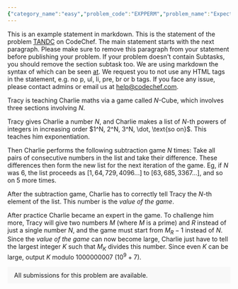 ```yaml
---
{"category_name":"easy","problem_code":"EXPPERM","problem_name":"Expectations on a Permutation","problemComponents":{"constraints":"- $1 \\leq T \\leq 10^5$\n- $2 \\leq N \\leq 10^9$\n","constraintsState":true,"subtasks":"\n","subtasksState":false,"inputFormat":"- The first line of the input contains a single integer $T$ denoting the number of test cases. The description of $T$ test cases follows.\n- The first and only line of each test case contains a single integer $N$.","inputFormatState":true,"outputFormat":"For each test case, output on a single line the expected value of the function modulo $1 \\, 000 \\, 000 \\, 007$.","outputFormatState":true,"sampleTestCases":{"0":{"id":1,"input":"2\n2\n3","output":"2\n333333343\n","explanation":"- **Test Case $1$**: There are $2$ possible permutations: $A = \\{1, 2\\}$ with $F(A) = 2$ and $A = \\{2, 1\\}$ with $F(A) = 2$. Hence the expected value of the function is $F(A) = \\frac{1}{2} * 2 + \\frac{1}{2} * 2 = 2$.\n\n- **Test Case $2$**: There are $6$ possible permutations, with the value of function as $\\{5, 5, 8, 8, 9, 9 \\}$. Hence the expected value of the function is $F(A) = \\frac{5+5+8+8+9+9}{6} = \\frac{22}{3}$. The required output will be $333333343$, since $333333343 \\cdot 3 \\equiv 22 \\pmod {1 \\, 000 \\, 000 \\, 007}$.","isDeleted":false}}},"video_editorial_url":"https://youtu.be/axa7tzrnmiw","languages_supported":{"0":"CPP14","1":"C","2":"JAVA","3":"PYTH 3.6","4":"CPP17","5":"PYTH","6":"PYP3","7":"CS2","8":"ADA","9":"PYPY","10":"TEXT","11":"PAS fpc","12":"NODEJS","13":"RUBY","14":"PHP","15":"GO","16":"HASK","17":"TCL","18":"PERL","19":"SCALA","20":"LUA","21":"kotlin","22":"BASH","23":"JS","24":"LISP sbcl","25":"rust","26":"PAS gpc","27":"BF","28":"CLOJ","29":"R","30":"D","31":"CAML","32":"FORT","33":"ASM","34":"swift","35":"FS","36":"WSPC","37":"LISP clisp","38":"SQL","39":"SCM guile","40":"PERL6","41":"ERL","42":"CLPS","43":"ICK","44":"NICE","45":"PRLG","46":"ICON","47":"COB","48":"SCM chicken","49":"PIKE","50":"SCM qobi","51":"ST","52":"SQLQ","53":"NEM"},"max_timelimit":1,"source_sizelimit":50000,"problem_author":"lavish315","problem_tester":"","date_added":"20-11-2021","tags":{"0":"easy","1":"lavish315","2":"modular","3":"start18"},"problem_difficulty_level":"Unavailable","best_tag":"Modular Arithmetic","editorial_url":"https://discuss.codechef.com/problems/EXPPERM","time":{"view_start_date":1637602200,"submit_start_date":1637602200,"visible_start_date":1637602200,"end_date":1735669800},"is_direct_submittable":false,"problemDiscussURL":"https://discuss.codechef.com/search?q=EXPPERM","is_proctored":false,"visitedContests":{},"layout":"problem"}
---
```

This is an example statement in markdown. This is the statement of the problem [TANDC](https://codechef.com/problems/TANDC) on CodeChef. The main statement starts with the next paragraph. Please make sure to remove this paragraph from your statement before publishing your problem. If your problem doesn't contain Subtasks, you should remove the section subtask too. We are using markdown the syntax of which can be seen [at](https://github.com/showdownjs/showdown/wiki/Showdown's-Markdown-syntax). We request you to not use any HTML tags in the statement, e.g. no p, ul, li, pre, br or b tags. If you face any issue, please contact admins or email us at help@codechef.com.

Tracy is teaching Charlie maths via a game called $N$-Cube, which involves three sections involving $N$.

Tracy gives Charlie a number $N$, and Charlie makes a list of $N$-th powers of integers in increasing order $1^N, 2^N, 3^N, \dot, \text{so on}$. This teaches him exponentiation.

Then Charlie performs the following subtraction game $N$ times: Take all pairs of consecutive numbers in the list and take their difference. These differences then form the new list for the next iteration of the game. Eg, if $N$ was 6, the list proceeds as $[1, 64, 729, 4096 ... ]$ to $[63, 685, 3367 ...]$, and so on $5$ more times.

After the subtraction game, Charlie has to correctly tell Tracy the $N$-th element of the list. This number is the *value of the game*.

After practice Charlie became an expert in the game. To challenge him more, Tracy will give two numbers $M$ (where $M$ is a prime) and $R$ instead of just a single number $N$, and the game must start from $M_R - 1$ instead of $N$. Since the *value of the game* can now become large, Charlie just have to tell the largest integer $K$ such that $M_K$ divides this number. Since even $K$ can be large, output $K$ modulo 1000000007 ($10^9 + 7$).

<aside style='background: #f8f8f8;padding: 10px 15px;'><div>All submissions for this problem are available.</div></aside>